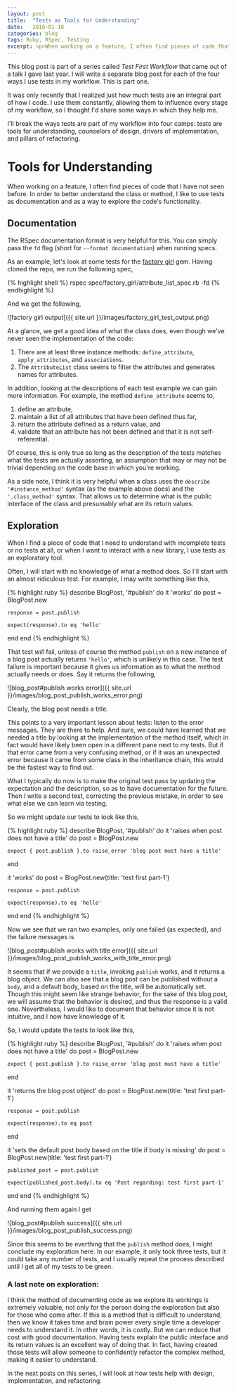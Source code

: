 ```yaml
---
layout: post
title:  "Tests as Tools for Understanding"
date:   2016-01-18
categories: blog
tags: Ruby, RSpec, Testing
excerpt: <p>When working on a feature, I often find pieces of code that I have not seen before. In order to better understand the class or method, I like to use tests as documentation and as a way to explore the code's functionality.</p>
---
```


<div class="message">
  This blog post is part of a series called <em>Test First Workflow</em> that
  came out of a talk I gave last year. I will write a separate blog post for
  each of the four ways I use tests in my workflow. This is part one.
</div>

It was only recently that I realized just how much tests are an integral part of how I code.
I use them constantly, allowing them to influence every stage of my workflow, so I thought I'd share some ways in which they help me.

I'll break the ways tests are part of my workflow into four camps: tests are tools for understanding, counselors of design, drivers of implementation, and pillars of refactoring.


# Tools for Understanding

When working on a feature, I often find pieces of code that I have not seen before. In order to better understand the class or method, I like to use tests as documentation and as a way to explore the code's functionality.

## Documentation

The RSpec documentation format is very helpful for this. You can simply pass the `fd` flag (short for `--format documentation`) when running specs.

As an example, let's look at some tests for the [factory girl](https://github.com/thoughtbot/factory_girl) gem.
Having cloned the repo, we run the following spec,

{% highlight shell %}
rspec spec/factory_girl/attribute_list_spec.rb -fd
{% endhighlight %}


And we get the following,

![factory girl output]({{ site.url }}/images/factory_girl_test_output.png)


At a glance, we get a good idea of what the class does, even though we've never seen the implementation of the code:

1. There are at least three instance methods: `define_attribute`, `apply_attributes`, and `associations`.
2. The `AttributeList` class seems to filter the attributes and generates names for attributes.

In addition, looking at the descriptions of each test example we can gain more information.
For example, the method `define_attribute` seems to,

1. define an attribute,
2. maintain a list of all attributes that have been defined thus far,
3. return the attribute defined as a return value, and
4. validate that an attribute has not been defined and that it is not self-referential.

Of course, this is only true so long as the description of the tests matches what the tests are actually asserting,
an assumption that may or may not be trivial depending on the code base in which you're working.

As a side note, I think it is very helpful when a class uses the `describe '#instance_method'` syntax (as the example above does) and the `'.class_method'` syntax.
That allows us to determine what is the public interface of the class and presumably what are its return values.


## Exploration

When I find a piece of code that I need to understand with incomplete tests or no tests at all, or when I want to interact with a new library,
I use tests as an exploratory tool.

Often, I will start with no knowledge of what a method does. So I'll start with an almost ridiculous test.
For example, I may write something like this,

{% highlight ruby %}
describe BlogPost, '#publish' do
  it 'works' do
    post = BlogPost.new

    response = post.publish

    expect(response).to eq 'hello'
  end
end
{% endhighlight %}

That test _will_ fail, unless of course the method `publish` on a new instance of a blog post actually returns `'hello'`, which is unlikely in this case.
The test failure is important because it gives us information as to what the method actually needs or does. Say it returns the following,

![blog_post#publish works error]({{ site.url }}/images/blog_post_publish_works_error.png)

Clearly, the blog post needs a title.

This points to a very important lesson about tests: listen to the error messages. They are there to help.
And sure, we could have learned that we needed a title by looking at the implementation of the method itself, which in fact would have likely been open in a different pane
next to my tests. But if that error came from a very confusing method, or if it was an unexpected error because it came from some class
in the inheritance chain, this would be the fastest way to find out.

What I typically do now is to make the original test pass by updating the expectation and the description, so as to have documentation for the future.
Then I write a second test, correcting the previous mistake, in order to see what else we can learn via testing.

So we might update our tests to look like this,

{% highlight ruby %}
describe BlogPost, '#publish' do
  it 'raises when post does not have a title' do
    post = BlogPost.new

    expect { post.publish }.to raise_error 'blog post must have a title'
  end

  it 'works' do
    post = BlogPost.new(title: 'test first part-1')

    response = post.publish

    expect(response).to eq 'hello'
  end
end
{% endhighlight %}

Now we see that we ran two examples, only one failed (as expected), and the failure messages is

![blog_post#publish works with title error]({{ site.url }}/images/blog_post_publish_works_with_title_error.png)

It seems that if we provide a `title`, invoking `publish` works, and it returns a blog object.
We can also see that a blog post can be published without a `body`, and a default body, based on the title, will be automatically set.
Though this might seem like strange behavior, for the sake of this blog post, we will assume that the behavior is desired, and thus the response is a valid one.
Nevertheless, I would like to document that behavior since it is not intuitive, and I now have knowledge of it.

So, I would update the tests to look like this,

{% highlight ruby %}
describe BlogPost, '#publish' do
  it 'raises when post does not have a title' do
    post = BlogPost.new

    expect { post.publish }.to raise_error 'blog post must have a title'
  end

  it 'returns the blog post object' do
    post = BlogPost.new(title: 'test first part-1')

    response = post.publish

    expect(response).to eq post
  end

  it 'sets the default post body based on the title if body is missing' do
    post = BlogPost.new(title: 'test first part-1')

    published_post = post.publish

    expect(published_post.body).to eq 'Post regarding: test first part-1'
  end
end
{% endhighlight %}

And running them again I get

![blog_post#publish success]({{ site.url }}/images/blog_post_publish_success.png)


Since this seems to be everthing that the `publish` method does, I might conclude my exploration here.
In our example, it only took three tests, but it could take any number of tests, and I usually repeat the process
described until I get all of my tests to be green.

### A last note on exploration:

I think the method of documenting code as we explore its workings is extremely valuable, not only for the person doing the exploration but also for those who come
after. If this is a method that is difficult to understand, then we know it takes time and brain power every single time a developer needs to understand it.
In other words, it is costly. But we can reduce that cost with good documentation. Having tests explain the public
interface and its return values is an excellent way of doing that. In fact, having created those tests will allow someone to confidently refactor the complex
method, making it easier to understand.

In the next posts on this series, I will look at how tests help with design, implementation, and refactoring.
